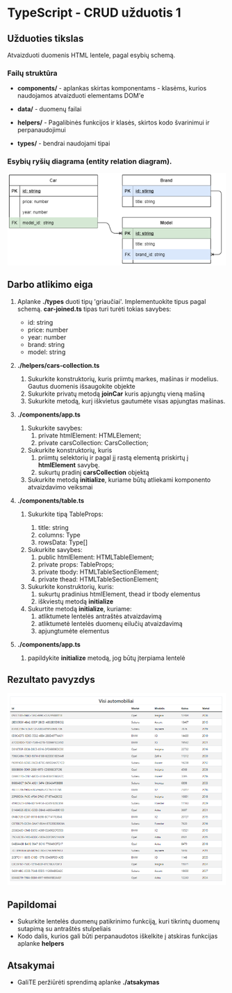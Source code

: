 # TypeScript - CRUD užduotis 1

## Užduoties tikslas

Atvaizduoti duomenis HTML lentele, pagal esybių schemą.

### Failų struktūra
* __components/__ - aplankas skirtas komponentams - klasėms, kurios naudojamos atvaizduoti elementams DOM'e

* __data/__ - duomenų failai

* __helpers/__ - Pagalibinės funkcijos ir klasės, skirtos kodo švarinimui ir perpanaudojimui

* __types/__ - bendrai naudojami tipai

### Esybių ryšių diagrama (entity relation diagram).
![](./car-entity-relation-diagram.png)

## Darbo atlikimo eiga 

1. Aplanke __./types__ duoti tipų 'griaučiai'. Implementuokite tipus pagal schemą. __car-joined.ts__ tipas turi turėti tokias savybes:
   * id: string
   * price: number
   * year: number
   * brand: string
   * model: string

2. __./helpers/cars-collection.ts__ 
   1. Sukurkite konstruktorių, kuris priimtų markes, mašinas ir modelius. Gautus duomenis išsaugokite objekte
   2. Sukurkite privatų metodą __joinCar__ kuris apjungtų vieną mašiną
   3. Sukurkite metodą, kurį iškvietus gautumėte visas apjungtas mašinas.

3. __./components/app.ts__
   1. Sukurkite savybes:
      1. private htmlElement: HTMLElement;
      2. private carsCollection: CarsCollection;
   2. Sukurkite konstruktorių, kuris
      1.  priimtų selektorių ir pagal jį rastą elementą priskirtų į __htmlElement__ savybę. 
      2.  sukurtų pradinį __carsCollection__ objektą
   3. Sukurkite metodą __initialize__, kuriame būtų atliekami komponento atvaizdavimo veiksmai

4. __./components/table.ts__ 
   1. Sukurkite tipą TableProps<Type>:
      1. title: string
      2. columns: Type
      3. rowsData: Type[]
   2. Sukurkite savybes:
      1. public htmlElement: HTMLTableElement;
      2. private props: TableProps<Type>;
      3. private tbody: HTMLTableSectionElement;
      4. private thead: HTMLTableSectionElement;
   3. Sukurkite konstruktorių, kuris:
      1. sukurtų pradinius htmlElement, thead ir tbody elementus
      2. iškviestų metodą __initialize__
   4. Sukurtite metodą __initialize__, kuriame:
      1. atliktumete lentelės antraštės atvaizdavimą
      2. atliktumetė lentelės duomenų eilučių atvaizdavimą
      3. apjungtumėte elementus

5. __./components/app.ts__
   1. papildykite __initialize__ metodą, jog būtų įterpiama lentelė

## Rezultato pavyzdys
![](./result.png)

## Papildomai
  * Sukurkite lentelės duomenų patikrinimo funkciją, kuri tikrintų duomenų sutapimą su  antraštės stulpeliais
  * Kodo dalis, kurios gali būti perpanaudotos iškelkite į atskiras funkcijas aplanke __helpers__


## Atsakymai
   * GaliTE peržiūrėti sprendimą aplanke __./atsakymas__
